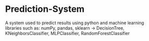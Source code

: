 # Prediction-System
A system used to predict results using python 
and machine learning libraries such as: numPy, pandas, sklearn -> DecisionTree, KNeighborsClassifier, MLPClassifier, RandomForestClassifier

